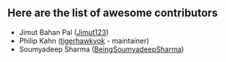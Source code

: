 ## Here are the list of awesome contributors

* Jimut Bahan Pal ([Jimut123](https://github.com/Jimut123))
* Philip Kahn ([tigerhawkvok](https://github.com/tigerhawkvok) - maintainer)
* Soumyadeep Sharma ([BeingSoumyadeepSharma](https://github.com/BeingSoumyadeepSharma))
